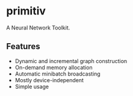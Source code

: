 primitiv
========

A Neural Network Toolkit.

Features
--------

- Dynamic and incremental graph construction
- On-demand memory allocation
- Automatic minibatch broadcasting
- Mostly device-independent
- Simple usage
